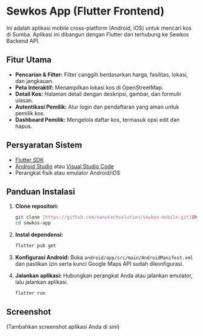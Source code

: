# Sewkos App (Flutter Frontend)

Ini adalah aplikasi mobile cross-platform (Android, iOS) untuk mencari kos di Sumba. Aplikasi ini dibangun dengan Flutter dan terhubung ke Sewkos Backend API.

## Fitur Utama

-   **Pencarian & Filter:** Filter canggih berdasarkan harga, fasilitas, lokasi, dan jangkauan.
-   **Peta Interaktif:** Menampilkan lokasi kos di OpenStreetMap.
-   **Detail Kos:** Halaman detail dengan deskripsi, gambar, dan formulir ulasan.
-   **Autentikasi Pemilik:** Alur login dan pendaftaran yang aman untuk pemilik kos.
-   **Dashboard Pemilik:** Mengelola daftar kos, termasuk opsi edit dan hapus.

## Persyaratan Sistem

-   [Flutter SDK](https://flutter.dev/docs/get-started/install)
-   [Android Studio](https://developer.android.com/studio) atau [Visual Studio Code](https://code.visualstudio.com/)
-   Perangkat fisik atau emulator Android/iOS

## Panduan Instalasi

1.  **Clone repositori:**
    ```bash
    git clone [https://github.com/nanutechsolution/sewkos-mobile.git](https://github.com/nanutechsolution/sewkos-mobile.git)
    cd sewkos-app
    ```

2.  **Instal dependensi:**
    ```bash
    flutter pub get
    ```

3.  **Konfigurasi Android:**
    Buka `android/app/src/main/AndroidManifest.xml` dan pastikan izin serta kunci Google Maps API sudah dikonfigurasi.

4.  **Jalankan aplikasi:**
    Hubungkan perangkat Anda atau jalankan emulator, lalu jalankan aplikasi.
    ```bash
    flutter run
    ```

## Screenshot

(Tambahkan screenshot aplikasi Anda di sini)

